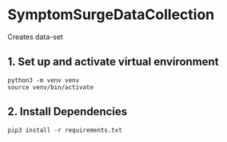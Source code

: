 # SymptomSurgeDataCollection

Creates data-set

## 1. Set up and activate virtual environment

```
python3 -m venv venv
source venv/bin/activate
```

## 2. Install Dependencies

```
pip3 install -r requirements.txt
```
